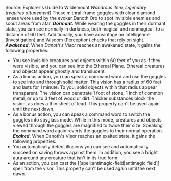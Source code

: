 Source: Explorer's Guide to Wildemount
*Wondrous item, legendary (requires attunement)*
These mithral-frame goggles with clear diamond lenses were used by the evoker Danoth Oro to spot invisible enemies and scout areas from afar.
***Dormant.*** While wearing the goggles in their dormant state, you can see normally in darkness, both magical and nonmagical, to a distance of 60 feet. Additionally, you have advantage on Intelligence (Investigation) and Wisdom (Perception) checks that rely on sight.
***Awakened.*** When *Danoth's Visor* reaches an awakened state, it gains the following properties:
* You see invisible creatures and objects within 60 feet of you as if they were visible, and you can see into the Ethereal Plane. Ethereal creatures and objects appear ghostly and translucent.
* As a bonus action, you can speak a command word and use the goggles to see into and through solid matter. This vision has a radius of 60 feet and lasts for 1 minute. To you, solid objects within that radius appear transparent. The vision can penetrate 1 foot of stone, 1 inch of common metal, or up to 3 feet of wood or dirt. Thicker substances block the vision, as does a thin sheet of lead. This property can't be used again until the next dawn.
* As a bonus action, you can speak a command word to switch the goggles into spyglass mode. While in this mode, creatures and objects viewed through the goggles are magnified to twice their size. Speaking the command word again reverts the goggles to their normal operation.
***Exalted.*** When Danoth's Visor reaches an exalted state, it gains the following properties:
* You automatically detect illusions you can see and automatically succeed on saving throws against them. In addition, you see a bright aura around any creature that isn't in its true form.
* As an action, you can cast the [[spell:antimagic-field|antimagic field]] spell from the visor. This property can't be used again until the next dawn.